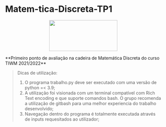 # Matem-tica-Discreta-TP1
<p align="center">
  <img height="100px" width="220px" src="https://user-images.githubusercontent.com/44876887/139504247-5152a032-fe2b-4755-8c68-a49bd464f2a4.png">
</p>
**Primeiro ponto de avaliação na cadeira de Matemática Discreta do curso TIWM 2021/2022**

>Dicas de utilização:
>1. O programa trabalho.py deve ser executado com uma versão de python =< 3.9;
>2. A utilização foi visionada com um terminal compatível com Rich Text encoding e que suporte comandos bash. O grupo recomenda a utilização de gitbash para uma melhor experiencia do trabalho desenvolvido;
>3. Navegação dentro do programa é totalmente executada através de inputs requesitados ao utilizador;
